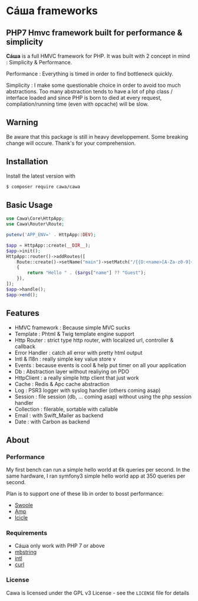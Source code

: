 # Сáша frameworks
PHP7 Hmvc framework built for performance & simplicity
-----

**Сáша** is a full HMVC framework for PHP.
It was built with 2 concept in mind : Simplicity & Performance.

Performance : Everything is timed in order to find bottleneck quickly.

Simplicity : I make some questionable choice in order to avoid too much abstractions. Too many abstraction tends to have a lot of php class / interface loaded and since PHP is born to died at every request, compilation/running time (even with opcache) will be slow.

## Warning
Be aware that this package is still in heavy developpement.
Some breaking change will occure. Thank's for your comprehension.

## Installation

Install the latest version with

```bash
$ composer require cawa/cawa
```

## Basic Usage

```php
use Cawa\Core\HttpApp;
use Cawa\Router\Route;

putenv('APP_ENV=' . HttpApp::DEV);

$app = HttpApp::create(__DIR__);
$app->init();
HttpApp::router()->addRoutes([
    Route::create()->setName("main")->setMatch("/{{O:<name>[A-Za-z0-9]+}}")->setController(function(array $args = array())
    {
        return "Hello " . ($args["name"] ?? "Guest");
    }),
]);
$app->handle();
$app->end();
```

## Features
- HMVC framework : Because simple MVC sucks
- Template : Phtml & Twig template engine support
- Http Router : strict type http router, with localized url, controller & callback
- Error Handler : catch all error with pretty html output
- Intl & l18n : really simple key value store v
- Events : because events is cool & help put timer on all your application
- Db : Abstraction layer without realiying on PDO
- HttpClient : a really simple http client that just work
- Cache : Redis & Apc cache abstraction
- Log : PSR3 logger with syslog handler (others coming asap)
- Session : file session (db, ... coming asap) without using the php session handler
- Collection : filerable, sortable with callable
- Email : with Swift_Mailer as backend
- Date : with Carbon as backend

## About

### Performance
My first bench can run a simple hello world at 6k queries per second.
In the same hardware, I ran symfony3 simple hello world app at 350 queries per second.

Plan is to support one of these lib in order to bosst performance:
- [Swoole](https://github.com/swoole/swoole-src)
- [Amp](https://github.com/amphp/amp)
- [Icicle](https://github.com/icicleio/icicle)


### Requirements
- Сáша only work with PHP 7 or above
- [mbstring](http://php.net/manual/en/book.mbstring.php)
- [intl](http://php.net/manual/en/book.intl.php)
- [curl](http://php.net/manual/fr/book.curl.php)


### License

Cawa is licensed under the GPL v3 License - see the `LICENSE` file for details
